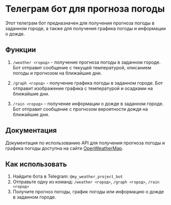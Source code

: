 # Телеграм бот для прогноза погоды

Этот телеграм бот предназначен для получения прогноза погоды в заданном городе, а также для получения графика погоды и информации о дожде.

## Функции

1. `/weather <город>` - получение прогноза погоды в заданном городе. Бот отправит сообщение с текущей температурой, описанием погоды и прогнозом на ближайшие дни.

2. `/graph <город>` - получение графика погоды в заданном городе. Бот отправит изображение графика с температурой и осадками на ближайшие дни.

3. `/rain <город>` - получение информации о дожде в заданном городе. Бот отправит сообщение с прогнозом вероятности дождя на ближайшие дни.

## Документация

Документация по использованию API для получения прогноза погоды и графика погоды доступна на сайте [OpenWeatherMap](https://openweathermap.org/api).

## Как использовать

1. Найдите бота в Telegram: `@my_weather_project_bot`
2. Отправьте одну из команд: `/weather <город>`, `/graph <город>`, `/rain <город>`
3. Получите прогноз погоды, график погоды или информацию о дожде в заданном городе.

